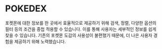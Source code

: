 # POKEDEX
포켓몬에 대한 정보를 한 곳에서 효율적으로 제공하기 위해 검색, 정렬, 다양한 옵션의 필터 등의 조건을 중첩 적용할 수 있습니다. 이를 통해 사용자는 세부적인 정보를 쉽게 찾을 수 있습니다. 기존의 포켓몬 도감의 사용성이 불편했기 때문에, 더 나은 사용자 경험을 제공하기 위해 노력했습니다.
